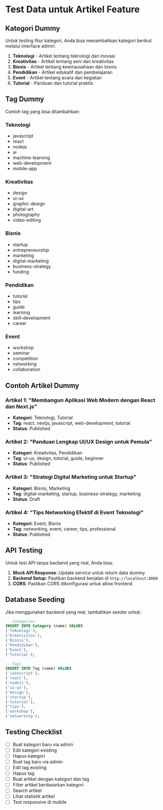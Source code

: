 # Test Data untuk Artikel Feature

## Kategori Dummy
Untuk testing fitur kategori, Anda bisa menambahkan kategori berikut melalui interface admin:

1. **Teknologi** - Artikel tentang teknologi dan inovasi
2. **Kreativitas** - Artikel tentang seni dan kreativitas
3. **Bisnis** - Artikel tentang kewirausahaan dan bisnis
4. **Pendidikan** - Artikel edukatif dan pembelajaran
5. **Event** - Artikel tentang acara dan kegiatan
6. **Tutorial** - Panduan dan tutorial praktis

## Tag Dummy
Contoh tag yang bisa ditambahkan:

### Teknologi
- javascript
- react
- nodejs
- ai
- machine-learning
- web-development
- mobile-app

### Kreativitas
- design
- ui-ux
- graphic-design
- digital-art
- photography
- video-editing

### Bisnis
- startup
- entrepreneurship
- marketing
- digital-marketing
- business-strategy
- funding

### Pendidikan
- tutorial
- tips
- guide
- learning
- skill-development
- career

### Event
- workshop
- seminar
- competition
- networking
- collaboration

## Contoh Artikel Dummy

### Artikel 1: "Membangun Aplikasi Web Modern dengan React dan Next.js"
- **Kategori**: Teknologi, Tutorial
- **Tag**: react, nextjs, javascript, web-development, tutorial
- **Status**: Published

### Artikel 2: "Panduan Lengkap UI/UX Design untuk Pemula"
- **Kategori**: Kreativitas, Pendidikan
- **Tag**: ui-ux, design, tutorial, guide, beginner
- **Status**: Published

### Artikel 3: "Strategi Digital Marketing untuk Startup"
- **Kategori**: Bisnis, Marketing
- **Tag**: digital-marketing, startup, business-strategy, marketing
- **Status**: Draft

### Artikel 4: "Tips Networking Efektif di Event Teknologi"
- **Kategori**: Event, Bisnis
- **Tag**: networking, event, career, tips, professional
- **Status**: Published

## API Testing

Untuk test API tanpa backend yang real, Anda bisa:

1. **Mock API Response**: Update service untuk return data dummy
2. **Backend Setup**: Pastikan backend berjalan di `http://localhost:8000`
3. **CORS**: Pastikan CORS dikonfigurasi untuk allow frontend

## Database Seeding

Jika menggunakan backend yang real, tambahkan seeder untuk:

```sql
-- Categories
INSERT INTO Category (name) VALUES 
('Teknologi'),
('Kreativitas'), 
('Bisnis'),
('Pendidikan'),
('Event'),
('Tutorial');

-- Tags  
INSERT INTO Tag (name) VALUES
('javascript'),
('react'),
('nodejs'),
('ui-ux'),
('design'),
('startup'),
('tutorial'),
('tips'),
('workshop'),
('networking');
```

## Testing Checklist

- [ ] Buat kategori baru via admin
- [ ] Edit kategori existing
- [ ] Hapus kategori
- [ ] Buat tag baru via admin
- [ ] Edit tag existing  
- [ ] Hapus tag
- [ ] Buat artikel dengan kategori dan tag
- [ ] Filter artikel berdasarkan kategori
- [ ] Search artikel
- [ ] Lihat statistik artikel
- [ ] Test responsive di mobile
